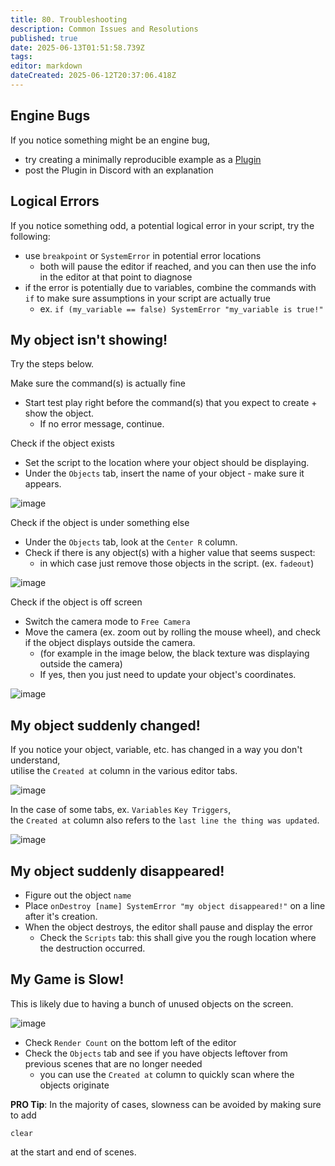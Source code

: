 ```yaml
---
title: 80. Troubleshooting
description: Common Issues and Resolutions
published: true
date: 2025-06-13T01:51:58.739Z
tags: 
editor: markdown
dateCreated: 2025-06-12T20:37:06.418Z
---
```


## Engine Bugs

If you notice something might be an engine bug,  
- try creating a minimally reproducible example as a [Plugin](./extensions.md#developer-extensions-plugins)
- post the Plugin in Discord with an explanation

## Logical Errors

If you notice something odd, a potential logical error in your script, try the following:

- use `breakpoint` or `SystemError` in potential error locations
  - both will pause the editor if reached, and you can then use the info in the editor at that point to diagnose
- if the error is potentially due to variables, combine the commands with `if` to make sure assumptions in your script are actually true
  - ex. `if (my_variable == false) SystemError "my_variable is true!"`

## My object isn't showing!

Try the steps below.

Make sure the command(s) is actually fine
- Start test play right before the command(s) that you expect to create + show the object. 
  - If no error message, continue.

Check if the object exists
- Set the script to the location where your object should be displaying.
- Under the `Objects` tab, insert the name of your object - make sure it appears.

![image](https://github.com/user-attachments/assets/776ffc0d-d704-413a-8ad5-2839d4d1c61b)

Check if the object is under something else
- Under the `Objects` tab, look at the `Center R` column.
- Check if there is any object(s) with a higher value that seems suspect: 
  - in which case just remove those objects in the script. (ex. `fadeout`)

![image](https://github.com/user-attachments/assets/0adcd4f9-f0ed-479b-8689-e599ea4a1c46)

Check if the object is off screen
- Switch the camera mode to `Free Camera`
- Move the camera (ex. zoom out by rolling the mouse wheel), and check if the object displays outside the camera.
  - (for example in the image below, the black texture was displaying outside the camera)
  - If yes, then you just need to update your object's coordinates.

![image](https://github.com/user-attachments/assets/dcb477f3-5e63-4b2a-b536-58bf3c2559d2)

## My object suddenly changed!

If you notice your object, variable, etc. has changed in a way you don't understand,  
utilise the `Created at` column in the various editor tabs. 

![image](https://github.com/user-attachments/assets/447b1811-21bc-43bf-98c8-d2000cc08760)

In the case of some tabs, ex. `Variables` `Key Triggers`,  
the `Created at` column also refers to the `last line the thing was updated`.

![image](https://github.com/user-attachments/assets/7e13210d-7832-430d-9884-5523584cc3b5)

## My object suddenly disappeared!

- Figure out the object `name`
- Place `onDestroy [name] SystemError "my object disappeared!"` on a line after it's creation.
- When the object destroys, the editor shall pause and display the error
  - Check the `Scripts` tab: this shall give you the rough location where the destruction occurred.

## My Game is Slow!

This is likely due to having a bunch of unused objects on the screen.

![image](https://github.com/user-attachments/assets/33f099ff-c48c-4bcc-9719-d5b1a4dbccf9)

- Check `Render Count` on the bottom left of the editor
- Check the `Objects` tab and see if you have objects leftover from previous scenes that are no longer needed
  - you can use the `Created at` column to quickly scan where the objects originate

**PRO Tip**: In the majority of cases, slowness can be avoided by making sure to add
```
clear
```
at the start and end of scenes. 

